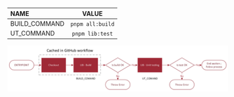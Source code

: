| NAME          |      VALUE       |
| :------------ | :--------------: |
| BUILD_COMMAND | `pnpm all:build` |
| UT_COMMAND    | `pnpm lib:test`  |

![build & test.png](build%20&%20test.png)
